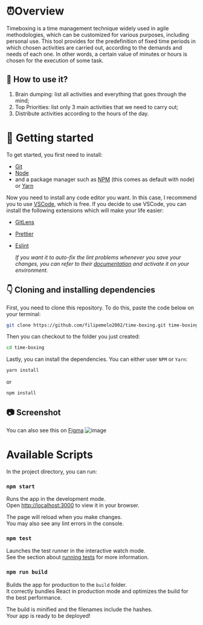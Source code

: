 # ⏰Overview

Timeboxing is a time management technique widely used in agile methodologies, which can be customized for various purposes, including personal use. This tool provides for the predefinition of fixed time periods in which chosen activities are carried out, according to the demands and needs of each one. In other words, a certain value of minutes or hours is chosen for the execution of some task.

## 🤔 How to use it?
1. Brain dumping: list all activities and everything that goes through the mind;
2. Top Priorities: list only 3 main activities that we need to carry out;
3. Distribute activities according to the hours of the day.

# 🤩 Getting started
To get started, you first need to install:
- [Git](https://git-scm.com/downloads)
- [Node](https://nodejs.org/en/)
- and a package manager such as [NPM](https://www.npmjs.com/package/npm) (this comes as default with node) or [Yarn](https://yarnpkg.com/)

Now you need to install any code editor you want. 
In this case, I recommend you to use [VSCode](https://code.visualstudio.com/), which is free.
If you decide to use VSCode, you can install the following extensions which will make your life easier:
- [GitLens](https://marketplace.visualstudio.com/items?itemName=eamodio.gitlens)
- [Prettier](https://marketplace.visualstudio.com/items?itemName=esbenp.prettier-vscode)
- [Eslint](https://marketplace.visualstudio.com/items?itemName=dbaeumer.vscode-eslint)

  _If you want it to auto-fix the lint problems whenever you save your changes, you can refer to their [documentation](https://github.com/microsoft/vscode-eslint) and activate it on your environment._
 ## 👇 Cloning and installing dependencies
First, you need to clone this repository. To do this, paste the code below on your terminal:
```bash
git clone https://github.com/filipemelo2002/time-boxing.git time-boxing
```
Then you can checkout to the folder you just created:
```bash
cd time-boxing
```
Lastly, you can install the dependencies. You can either user `NPM` or `Yarn`:
```bash
yarn install
```
or
```bash
npm install
```

## 📷 Screenshot
You can also see this on [Figma](https://www.figma.com/file/8sELvbIaBWiJUjGmRZQoO7/TimeBoxing?node-id=0%3A1)
![image](https://user-images.githubusercontent.com/26236991/164977600-fa207b93-754e-4e16-b161-23332f1c4f50.png)


# Available Scripts

In the project directory, you can run:

### `npm start`

Runs the app in the development mode.\
Open [http://localhost:3000](http://localhost:3000) to view it in your browser.

The page will reload when you make changes.\
You may also see any lint errors in the console.

### `npm test`

Launches the test runner in the interactive watch mode.\
See the section about [running tests](https://facebook.github.io/create-react-app/docs/running-tests) for more information.

### `npm run build`

Builds the app for production to the `build` folder.\
It correctly bundles React in production mode and optimizes the build for the best performance.

The build is minified and the filenames include the hashes.\
Your app is ready to be deployed!
